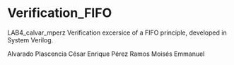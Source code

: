 # Verification_FIFO
LAB4_calvar_mperz
Verification excersice of a FIFO principle, developed in System Verilog.


Alvarado Plascencia César Enrique
Pérez Ramos Moisés Emmanuel
